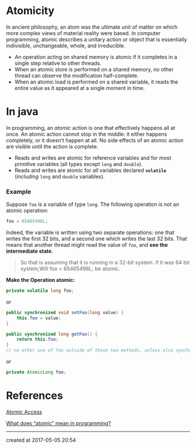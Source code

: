 # Atomicity

In ancient philosophy, an atom was the ultimate unit of matter on which more complex views of material reality were based. In computer programming, atomic describes a unitary action or object that is essentially indivisible, unchangeable, whole, and irreducible. 



- An operation acting on shared memory is atomic if it completes in a single step relative to other threads. 
- When an atomic store is performed on a shared memory, no other thread can observe the modification half-complete. 
- When an atomic load is performed on a shared variable, it reads the entire value as it appeared at a single moment in time.



# In java

In programming, an *atomic* action is one that effectively happens all at once. An atomic action cannot stop in the middle: it either happens completely, or it doesn't happen at all. No side effects of an atomic action are visible until the action is complete.

- Reads and writes are atomic for reference variables and for most primitive variables (all types except `long` and `double`).
- Reads and writes are atomic for *all* variables declared **`volatile`** (*including* `long` and `double` variables).

### Example

Suppose `foo` is a variable of type `long`. The following operation is not an atomic operation:

```java
foo = 65465498L;
```

Indeed, the variable is written using two separate operations: one that writes the first 32 bits, and a second one which writes the last 32 bits. That means that another thread might read the value of `foo`, and **see the intermediate state**. 

> So that is assuming that it is running in a 32-bit system. if it was 64 bit system,Will foo = 65465498L; be atomic.

**Make the Operation atomic:**

```java
private volatile long foo;
```

or

```java
public synchronized void setFoo(long value) {
    this.foo = value;
}

public synchronized long getFoo() {
    return this.foo;
}
// no other use of foo outside of these two methods, unless also synchronized
```

or

```java
private AtomicLong foo;
```





# References

[Atomic Access](https://docs.oracle.com/javase/tutorial/essential/concurrency/atomic.html)

[What does “atomic” mean in programming?](http://stackoverflow.com/questions/15054086/what-does-atomic-mean-in-programming)



---

created at 2017-05-05 20:54
